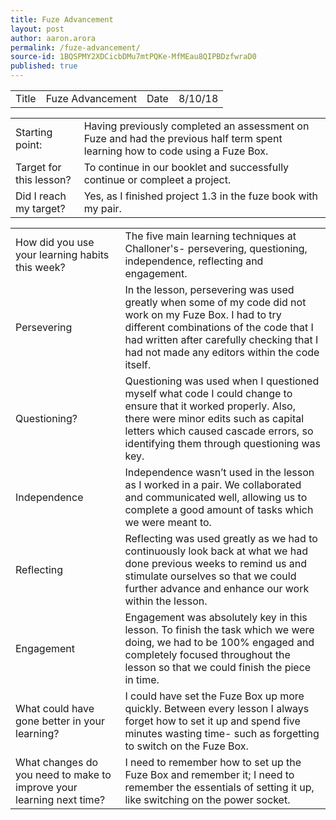 ```yaml
---
title: Fuze Advancement
layout: post
author: aaron.arora
permalink: /fuze-advancement/
source-id: 1BQSPMY2XDCicbDMu7mtPQKe-MfMEau8QIPBDzfwraD0
published: true
---
```

<table>
  <tr>
    <td>Title</td>
    <td>Fuze Advancement</td>
    <td>Date</td>
    <td>8/10/18</td>
  </tr>
</table>


<table>
  <tr>
    <td>Starting point:</td>
    <td> Having previously completed an assessment on Fuze and had the previous half term spent learning how to code using a Fuze Box. </td>
  </tr>
  <tr>
    <td>Target for this lesson?</td>
    <td>To continue in our booklet and successfully continue or compleet a project. </td>
  </tr>
  <tr>
    <td>Did I reach my target? </td>
    <td>Yes, as I finished project 1.3 in the fuze book with my pair. </td>
  </tr>
</table>


<table>
  <tr>
    <td>How did you use your learning habits this week?</td>
    <td>The five main learning techniques at Challoner's- persevering, questioning, independence, reflecting and engagement.
</td>
  </tr>
  <tr>
    <td>Persevering</td>
    <td>In the lesson, persevering was used greatly when some of my code did not work on my Fuze Box. I had to try different combinations of the code that I had written after carefully checking that I had not made any editors within the code itself. </td>
  </tr>
  <tr>
    <td>Questioning?</td>
    <td>Questioning was used when I questioned myself what code I could change to ensure that it worked properly. Also, there were minor edits such as capital letters which caused cascade errors, so identifying them through questioning was key. </td>
  </tr>
  <tr>
    <td>Independence</td>
    <td>Independence wasn’t used in the lesson as I worked in a pair. We collaborated and communicated well, allowing us to complete a good amount of tasks which we were meant to. </td>
  </tr>
  <tr>
    <td>Reflecting</td>
    <td>Reflecting was used greatly as we had to continuously look back at what we had done previous weeks to remind us and stimulate ourselves so that we could further advance and enhance our work within the lesson. </td>
  </tr>
  <tr>
    <td>Engagement</td>
    <td>Engagement was absolutely key in this lesson. To finish the task which we were doing, we had to be 100% engaged and completely focused throughout the lesson so that we could finish the piece in time. </td>
  </tr>
  <tr>
    <td>What could have gone better in your learning?</td>
    <td>I could have set the Fuze Box up more quickly. Between every lesson I always forget how to set it up and spend five minutes wasting time- such as forgetting to switch on the Fuze Box. </td>
  </tr>
  <tr>
    <td>What changes do you need to make to improve your learning next time?</td>
    <td>I need to remember how to set up the Fuze Box and remember it; I need to remember the essentials of setting it up, like switching on the power socket. </td>
  </tr>
</table>


